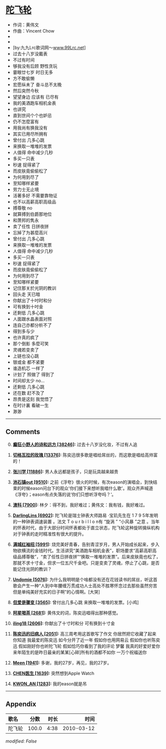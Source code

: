 # [陀飞轮](https://music.163.com/song?id=64638)

* 作词：黄伟文
* 作曲：Vincent Chow
*
*
* [by:九九Lrc歌词网～www.99Lrc.net]
* 过去十八岁没戴表
* 不过有时间
* 够我没有后顾 野性贪玩
* 霎眼廿七岁 时日无多
* 方不敢偷懒
* 宏愿纵未了 奋斗总不太晚
* 然后突然今秋
* 望望身边 应该有 已尽有
* 我的美酒跑车相机金表
* 也讲究
* 直到世间个个也妒忌
* 仍不怎麼富有
* 用我尚有换我没有
* 其实已用尽所拥有
* 曾付出 几多心跳
* 来换取一堆堆的发票
* 人值得 命中减少几秒
* 多买一只表
* 秒速 捉得紧了
* 而皮肤竟偷偷松了
* 为何用到尽了
* 至知哪样紧要
* 劳力士无止境
* 活著多好 不需要靠物证
* 也不以高薪高职高级品
* 搏尊敬 no
* 就算搏到伯爵那地位
* 和萧邦的隽永
* 卖了任性 日拼夜拼
* 忘掉了为甚麼高兴
* 曾付出 几多心跳
* 来换取一堆堆的发票
* 人值得 命中减少几秒
* 多买一只表
* 秒速 捉得紧了
* 而皮肤竟偷偷松了
* 为何用到尽了
* 至知哪样紧要
* 记住那关於光阴的教训
* 回头走 天已暗
* 你献出了十吋时和分
* 可有换到十吋金
* 还剩低 几多心跳
* 人面跟水晶表面对照
* 连自己亦都分析不了
* 得到多与少
* 也许真的疯了
* 那个倒影 多麼可笑
* 灵魂若变卖了
* 上链也没心跳
* 银或金 都不紧要
* 谁造机芯 一样了
* 计划了 照做了 得到了
* 时间却太少 no...
* 还剩低 几多心跳
* 还在数 赶不及了
* 昂贵是这刻 我觉悟了
* 在时计裏 看破一生
* 渺渺


---

## Comments
0. **[癫狂小野人的诗和远方 \[38246\]](https://music.163.com/#/user/home?id=45349785):** 过去十八岁没化妆，不过有人追

1. **[切格瓦拉的玫瑰 \[13376\]](https://music.163.com/#/user/home?id=31091352):** 陈奕迅很多歌是唱给屌丝的，而这歌是唱给高帅富的！

2. **[张川学 \[11886\]](https://music.163.com/#/user/home?id=108323960):** 男人永远都是孩子，只是玩具越来越贵

3. **[池石镇out \[9510\]](https://music.163.com/#/user/home?id=59872009):** 之前《浮夸》很火的时候，有次eason的演唱会，到快结束的时候eason问台下的观众'你们接下来想听我唱什么歌'。观众齐声喊道《浮夸》；eason有点失落的说‘你们只想听浮夸吗？‘。

4. **[渣科 \[7900\]](https://music.163.com/#/user/home?id=387788):** 林夕：得不到，我好难过；黄伟文：我有钱，我好难过。

5. **[DarlingLins \[6902\]](https://music.163.com/#/user/home?id=33040042):** 陀飞轮是瑞士钟表大师路易 ·宝玑先生在 1 7 9 5年发明的一种钟表调速装置 。法文 T o u r b i l l o n有 “旋涡 ” “小风暴 ”之意 。当年的怀表时代，由于大部分时间怀表都处于直立状态，陀飞轮这种旋转擒纵机构对于钟表的走时精准性有很大的提升。

6. **[满城红袖招 \[5991\]](https://music.163.com/#/user/home?id=32697076):** 烧完美好青春，告别青涩岁月，男人开始成长起来，步入物欲横流的金钱时代。生活讲究“美酒跑车相机金表”，职场要求“高薪高职高级品搏尊敬”，“卖了任性日拼夜拼”“换取一堆堆的发票”。后来皮肤竟也松了，那就不求十寸金，但求一位五尺千金吧。只是变卖了灵魂，停止了心跳，是否能记住光阴的教训？

7. **[Undomie \[5076\]](https://music.163.com/#/user/home?id=66121370):** 为什么我明明是个啥都没有还在花钱读书的屌丝，听这首歌会产生一种“人到中年腰缠万贯成功人士高处不胜寒怀念过去那些虽然穷苦但是单纯美好充实的日子啊”的心情啊。[大哭]

8. **[但爱是骤变 \[3565\]](https://music.163.com/#/user/home?id=29580309):** 曾付出几多心跳 来换取一堆堆的发票。[小鸡]

9. **[阿星喝茶 \[2681\]](https://music.163.com/#/user/home?id=19246639):** 黄伟文的词，陈奕迅唱得出那种感觉。

10. **[iling18 \[2606\]](https://music.163.com/#/user/home?id=82940587):** 你献出了十寸时和分 可有换到十寸金 

11. **[陈奕迅的旧病人 \[2051\]](https://music.163.com/#/user/home?id=454010840):** 高三周考用这首歌写了作文 你居然把它收藏了起来 你知道 我最爱的陈奕迅 如今分开了近一年 假如你也用网易云 假如你也听陈奕迅 假如刚好你也听陀飞轮 假如恰巧你看到了我的评论 梦馨 我真的好爱好爱你 来年陌生的是昨日最亲的某某[心碎]所有的酒都不如你 一万个祝福送你 

12. **[Meen \[1941\]](https://music.163.com/#/user/home?id=2031890):** 多谢，我的27岁，再见，我的27岁。

13. **[CHEN医生 \[1639\]](https://music.163.com/#/user/home?id=10894055):** 突然想到Apple Watch

14. **[KWON_AN \[1283\]](https://music.163.com/#/user/home?id=38333704):** 我的eason就是吊



---

## Appendix

|歌名|分数|时长|时间|
|:---|:---:|---:|---:|
|陀飞轮|100.0|4:38|2010-03-12

*modified: False*